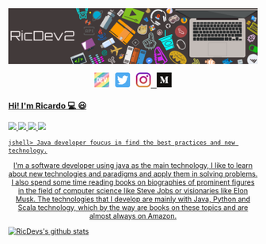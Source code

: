 
<center>
  <img src="https://raw.githubusercontent.com/ricdev2/ricdev2/master/imgs/banner.png">
</center>

<p align='center'>
<a href="https://dev.to/ricdev2" target="_blank"><img height="30" src="https://raw.githubusercontent.com/ricdev2/ricdev2/master/imgs/dev.png?raw=true"></a>&nbsp;&nbsp;
<a href="https://twitter.com/Ric_Dev2" target="_blank"><img height="30" src="https://raw.githubusercontent.com/ricdev2/ricdev2/master/imgs/twitter.png?raw=true"></a>&nbsp;&nbsp;
<a href="https://www.instagram.com/ricdev2" target="_blank"><img height="30" src="https://raw.githubusercontent.com/ricdev2/ricdev2/master/imgs/instagram.jpg?raw=true">&nbsp;&nbsp;
<a href="https://medium.com/@ricardoupiicsa02" target="_blank"><img height="30" src="https://raw.githubusercontent.com/ricdev2/ricdev2/master/imgs/medium.png?raw=true">  
</p>

### Hi! I'm Ricardo :computer: :smiley:

![](https://badgen.net/badge/icon/maven?icon=maven&label) ![](https://badgen.net/badge/icon/apple?icon=apple&label) ![](https://badgen.net/badge/icon/circleci?icon=circleci&label) ![](https://badgen.net/badge/icon/docker?icon=docker&label)

```
jshell> Java developer foucus in find the best practices and new technology.
```

<center><p>I'm a software developer using java as the main technology, I like to learn about new technologies and paradigms and apply them in solving problems. I also spend some time reading books on biographies of prominent figures in the field of computer science like Steve Jobs or visionaries like Elon Musk. The technologies that I develop are mainly with Java, Python and Scala technology, which by the way are books on these topics and are almost always on Amazon.</p></center>


[![RicDevs's github stats](https://github-readme-stats.vercel.app/api?username=ricdev2&hide=contribs&count_private=true&show_icons=true&theme=tokyonight)](https://github-readme-stats.vercel.app/api?username=ricdev2&hide=contribs&count_private=true&show_icons=true&theme=tokyonight)

